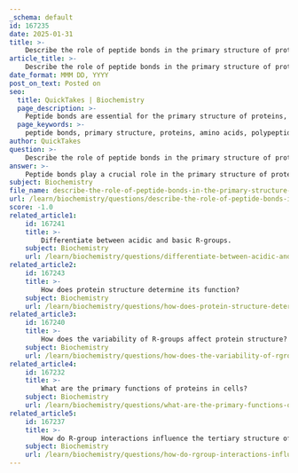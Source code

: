 ```yaml
---
_schema: default
id: 167235
date: 2025-01-31
title: >-
    Describe the role of peptide bonds in the primary structure of proteins.
article_title: >-
    Describe the role of peptide bonds in the primary structure of proteins.
date_format: MMM DD, YYYY
post_on_text: Posted on
seo:
  title: QuickTakes | Biochemistry
  page_description: >-
    Peptide bonds are essential for the primary structure of proteins, linking amino acids in a specific sequence, influencing stability, conformation, and all higher-order protein structures.
  page_keywords: >-
    peptide bonds, primary structure, proteins, amino acids, polypeptide chain, covalent bonds, dehydration synthesis, genetic code, stability, protein folding, secondary structure, tertiary structure, quaternary structure, protein architecture
author: QuickTakes
question: >-
    Describe the role of peptide bonds in the primary structure of proteins.
answer: >-
    Peptide bonds play a crucial role in the primary structure of proteins, which is defined as the specific sequence of amino acids linked together in a polypeptide chain. Here are the key aspects of peptide bonds and their significance in protein structure:\n\n### Formation of Peptide Bonds\nPeptide bonds are covalent bonds formed between the carboxyl group of one amino acid and the amino group of another. This process occurs through a dehydration synthesis reaction, where a molecule of water is released. The general reaction can be represented as:\n\n$$\n\text{Amino Acid 1} + \text{Amino Acid 2} \rightarrow \text{Dipeptide} + H_2O\n$$\n\nFor example, the formation of a dipeptide from glycine and alanine can be illustrated as:\n\n$$\n\text{Glycine} + \text{Alanine} \rightarrow \text{Gly-Ala} + H_2O\n$$\n\n### Significance in Primary Structure\n1. **Covalent Linkage**: Peptide bonds link amino acids in a specific sequence, which is essential for the formation of the primary structure of proteins. This sequence is determined by the genetic code and dictates the protein's overall structure and function.\n\n2. **Stability and Conformation**: Peptide bonds exhibit partial double bond characteristics due to resonance, which restricts rotation around the bond. This restriction contributes to the stability of the protein structure and influences how the protein will fold into its functional three-dimensional shape.\n\n3. **Influence on Higher-Order Structures**: The primary structure, formed by peptide bonds, is the foundation for higher-order structures:\n   - **Secondary Structure**: The specific sequence of amino acids can lead to the formation of secondary structures such as alpha helices and beta sheets, which are stabilized by hydrogen bonds.\n   - **Tertiary Structure**: The overall three-dimensional shape of the protein is determined by interactions among the side chains (R groups) of the amino acids, including hydrogen bonds, ionic bonds, disulfide bridges, and hydrophobic interactions.\n   - **Quaternary Structure**: In proteins composed of multiple polypeptide chains, the arrangement of these chains into a functional protein complex is also influenced by the peptide bonds linking the individual amino acids.\n\n### Conclusion\nIn summary, peptide bonds are fundamental to the primary structure of proteins, linking amino acids in a specific sequence that is critical for the protein's stability, conformation, and biological function. Any alteration in this sequence can lead to changes in the protein's structure and function, highlighting the importance of peptide bonds in the overall architecture of proteins.
subject: Biochemistry
file_name: describe-the-role-of-peptide-bonds-in-the-primary-structure-of-proteins.md
url: /learn/biochemistry/questions/describe-the-role-of-peptide-bonds-in-the-primary-structure-of-proteins
score: -1.0
related_article1:
    id: 167241
    title: >-
        Differentiate between acidic and basic R-groups.
    subject: Biochemistry
    url: /learn/biochemistry/questions/differentiate-between-acidic-and-basic-rgroups
related_article2:
    id: 167243
    title: >-
        How does protein structure determine its function?
    subject: Biochemistry
    url: /learn/biochemistry/questions/how-does-protein-structure-determine-its-function
related_article3:
    id: 167240
    title: >-
        How does the variability of R-groups affect protein structure?
    subject: Biochemistry
    url: /learn/biochemistry/questions/how-does-the-variability-of-rgroups-affect-protein-structure
related_article4:
    id: 167232
    title: >-
        What are the primary functions of proteins in cells?
    subject: Biochemistry
    url: /learn/biochemistry/questions/what-are-the-primary-functions-of-proteins-in-cells
related_article5:
    id: 167237
    title: >-
        How do R-group interactions influence the tertiary structure of proteins?
    subject: Biochemistry
    url: /learn/biochemistry/questions/how-do-rgroup-interactions-influence-the-tertiary-structure-of-proteins
---
```


&nbsp;